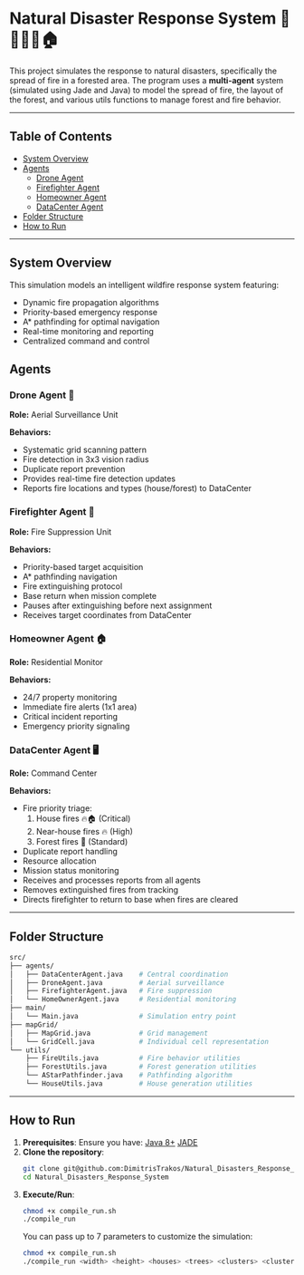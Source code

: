 # Natural Disaster Response System 🌲🔥🚁🚒🏠

This project simulates the response to natural disasters, specifically the spread of fire in a forested area. The program uses a **multi-agent** system (simulated using Jade and Java) to model the spread of fire, the layout of the forest, and various utils functions to manage forest and fire behavior.

---

## Table of Contents

- [System Overview](#system-overview)
- [Agents](#agents)
  - [Drone Agent](#drone-agent-)
  - [Firefighter Agent](#firefighter-agent-)
  - [Homeowner Agent](#homeowner-agent-)
  - [DataCenter Agent](#datacenter-agent-)
- [Folder Structure](#folder-structure)
- [How to Run](#how-to-run)

---

## System Overview

This simulation models an intelligent wildfire response system featuring:

- Dynamic fire propagation algorithms
- Priority-based emergency response
- A* pathfinding for optimal navigation
- Real-time monitoring and reporting
- Centralized command and control

## Agents

### Drone Agent 🚁

**Role:** 
Aerial Surveillance Unit

**Behaviors:**
- Systematic grid scanning pattern
- Fire detection in 3x3 vision radius
- Duplicate report prevention
- Provides real-time fire detection updates
- Reports fire locations and types (house/forest) to DataCenter

### Firefighter Agent 🚒

**Role:** 
Fire Suppression Unit

**Behaviors:**
- Priority-based target acquisition
- A* pathfinding navigation
- Fire extinguishing protocol
- Base return when mission complete
- Pauses after extinguishing before next assignment
- Receives target coordinates from DataCenter

### Homeowner Agent 🏠

**Role:** 
Residential Monitor

**Behaviors:**
- 24/7 property monitoring
- Immediate fire alerts (1x1 area)
- Critical incident reporting
- Emergency priority signaling

### DataCenter Agent 🖥️

**Role:** 
Command Center

**Behaviors:**
- Fire priority triage:
  1. House fires 🔥🏠 (Critical)
  2. Near-house fires 🔥 (High)
  3. Forest fires 🌲 (Standard)
- Duplicate report handling
- Resource allocation
- Mission status monitoring
- Receives and processes reports from all agents
- Removes extinguished fires from tracking
- Directs firefighter to return to base when fires are cleared

---

## Folder Structure

```bash
src/
├── agents/
│   ├── DataCenterAgent.java    # Central coordination
│   ├── DroneAgent.java         # Aerial surveillance
│   ├── FirefighterAgent.java   # Fire suppression
│   └── HomeOwnerAgent.java     # Residential monitoring
├── main/
│   └── Main.java               # Simulation entry point
├── mapGrid/
│   ├── MapGrid.java            # Grid management
│   └── GridCell.java           # Individual cell representation
└── utils/
    ├── FireUtils.java          # Fire behavior utilities
    ├── ForestUtils.java        # Forest generation utilities
    └── AStarPathfinder.java    # Pathfinding algorithm
    └── HouseUtils.java         # House generation utilities
```

---

## How to Run

1. **Prerequisites**: Ensure you have:
   [Java 8+](https://www.oracle.com/java/technologies/javase-jdk8-downloads.html)
   [JADE](https://img.shields.io/badge/Framework-JADE-green)
2. **Clone the repository**:
   ```bash
   git clone git@github.com:DimitrisTrakos/Natural_Disasters_Response_System.git
   cd Natural_Disasters_Response_System
   ```
3. **Execute/Run**:
   ```bash
   chmod +x compile_run.sh
   ./compile_run
   ```
   You can pass up to 7 parameters to customize the simulation:
   ```bash
   chmod +x compile_run.sh
   ./compile_run <width> <height> <houses> <trees> <clusters> <clusterSize> <clusterRadius>
   ```
 
